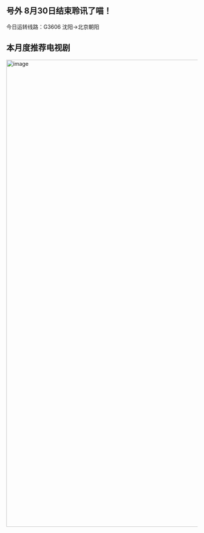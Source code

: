 ## 号外 8月30日结束聆讯了喵！

今日运转线路：G3606 沈阳→北京朝阳
## 本月度推荐电视剧

<img width="690" height="1227" alt="image" src="https://github.com/user-attachments/assets/9ddae847-958d-4f91-8039-21022ede5e24" />


<!--
**PurineAcO/PurineAcO** is a ✨ _special_ ✨ repository because its `README.md` (this file) appears on your GitHub profile.

Here are some ideas to get you started:

- 🔭 I’m currently working on ...
- 🌱 I’m currently learning ...
- 👯 I’m looking to collaborate on ...
- 🤔 I’m looking for help with ...
- 💬 Ask me about ...
- 📫 How to reach me: ...
- 😄 Pronouns: ...
- ⚡ Fun fact: ...
-->
